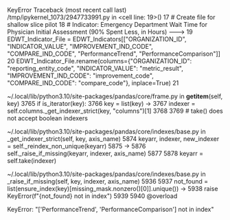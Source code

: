 KeyError                                  Traceback (most recent call last)
/tmp/ipykernel_1073/2947733991.py in <cell line: 19>()
     17 # Create file for shallow slice pilot
     18 # Indicator: Emergency Department Wait Time for Physician Initial Assessment (90% Spent Less, in Hours)
---> 19 EDWT_Indicator_File = EDWT_Indicators[["ORGANIZATION_ID",  "INDICATOR_VALUE", "IMPROVEMENT_IND_CODE", "COMPARE_IND_CODE", "PerformanceTrend", "PerformanceComparison"]]
     20 EDWT_Indicator_File.rename(columns={"ORGANIZATION_ID": "reporting_entity_code", "INDICATOR_VALUE": "metric_result", "IMPROVEMENT_IND_CODE": "improvement_code", "COMPARE_IND_CODE": "compare_code"}, inplace=True)
     21 

~/.local/lib/python3.10/site-packages/pandas/core/frame.py in __getitem__(self, key)
   3765             if is_iterator(key):
   3766                 key = list(key)
-> 3767             indexer = self.columns._get_indexer_strict(key, "columns")[1]
   3768 
   3769         # take() does not accept boolean indexers

~/.local/lib/python3.10/site-packages/pandas/core/indexes/base.py in _get_indexer_strict(self, key, axis_name)
   5874             keyarr, indexer, new_indexer = self._reindex_non_unique(keyarr)
   5875 
-> 5876         self._raise_if_missing(keyarr, indexer, axis_name)
   5877 
   5878         keyarr = self.take(indexer)

~/.local/lib/python3.10/site-packages/pandas/core/indexes/base.py in _raise_if_missing(self, key, indexer, axis_name)
   5936 
   5937             not_found = list(ensure_index(key)[missing_mask.nonzero()[0]].unique())
-> 5938             raise KeyError(f"{not_found} not in index")
   5939 
   5940     @overload

KeyError: "['PerformanceTrend', 'PerformanceComparison'] not in index"
